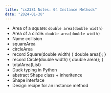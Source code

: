```yaml
---
title: "cs2381 Notes: 04 Instance Methods"
date: "2024-01-30"
---
```


 - Area of a square: ```double area(double width)```
 - Area of a circle: ```double area(double width)```
 - Name collision
 - squareArea
 - circleArea
 - record Square(double width) { double area(); }
 - record Circle(double width) { double area(); }
 - totalArea(List<Circle>)
 - Duck typing in Python
 - abstract Shape class + inheritence
 - Shape interface
 - Design recipe for an instance method
